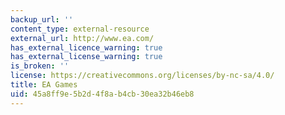 ```yaml
---
backup_url: ''
content_type: external-resource
external_url: http://www.ea.com/
has_external_licence_warning: true
has_external_license_warning: true
is_broken: ''
license: https://creativecommons.org/licenses/by-nc-sa/4.0/
title: EA Games
uid: 45a8ff9e-5b2d-4f8a-b4cb-30ea32b46eb8
---
```

